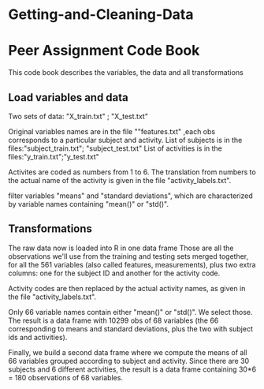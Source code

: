 # Getting-and-Cleaning-Data
Peer Assignment
Code Book
=========

This code book describes the variables, the data and all transformations

Load variables and data 
------------------

Two sets of data: "X_train.txt" ; "X_test.txt" 

Original variables names are in the file ""features.txt" ,each obs corresponds to a particular subject and  activity.
List of subjects is in the files:"subject_train.txt"; "subject_test.txt"
List of activities is in the files:"y_train.txt";"y_test.txt"

Activites are coded as numbers from 1 to 6.
The translation from numbers to the actual name of the activity is given in the file "activity_labels.txt".

filter variables "means" and "standard deviations",
which are characterized by variable names containing "mean()" or "std()".

Transformations
---------------

The raw data now is loaded into R in one data frame
Those are all the observations we'll use  from the training and testing sets merged together,
for all the 561 variables (also called features, measurements), plus two extra columns:
one for the subject ID and another for the activity code.

Activity codes are then replaced by the actual activity names, as given in the file "activity_labels.txt".

Only 66 variable names contain either "mean()" or "std()".
We select those.
The result is a data frame with 10299 obs of 68 variables
(the 66 corresponding to means and standard deviations, plus the two with subject ids and activities).

Finally, we build a second data frame where we compute the means of all 66 variables
grouped according to subject and activity.
Since there are 30 subjects and 6 different activities,
the result is a data frame containing 30*6 = 180 observations of 68 variables.
